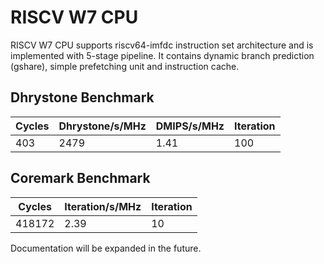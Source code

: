 # RISCV W7 CPU #

RISCV W7 CPU supports riscv64-imfdc instruction set architecture and is implemented with 5-stage pipeline. It contains dynamic branch prediction (gshare), simple prefetching unit and instruction cache.

## Dhrystone Benchmark ##
| Cycles | Dhrystone/s/MHz | DMIPS/s/MHz | Iteration |
| ------ | --------------- | ----------- | --------- |
|    403 |            2479 |        1.41 |       100 |

## Coremark Benchmark ##
| Cycles | Iteration/s/MHz | Iteration |
| ------ | --------------- | --------- |
| 418172 |            2.39 |        10 |

Documentation will be expanded in the future.
